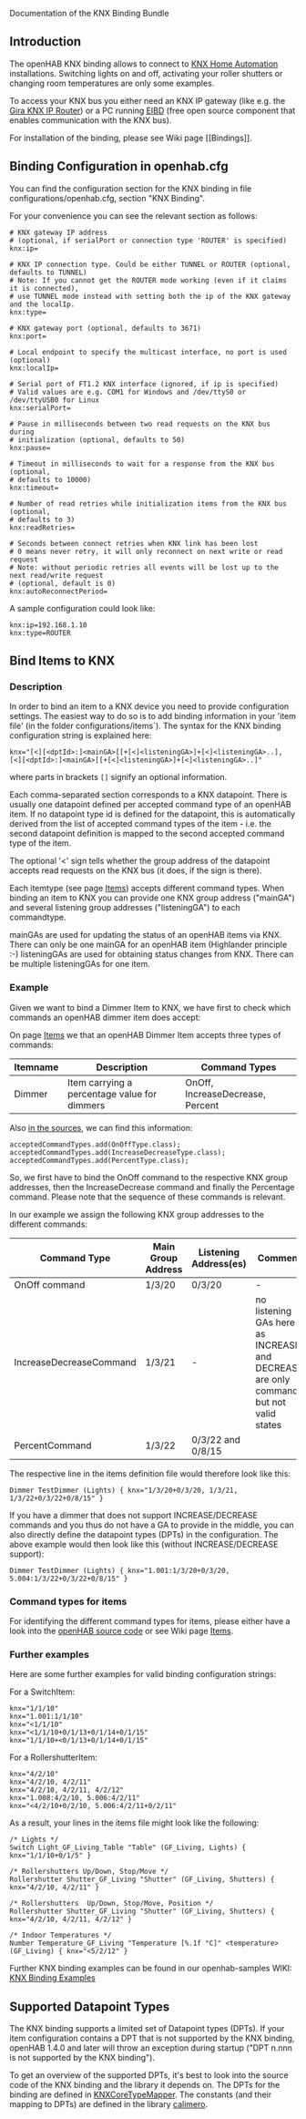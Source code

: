 Documentation of the KNX Binding Bundle

## Introduction

The openHAB KNX binding allows to connect to [KNX Home Automation](http://www.knx.org/) installations. Switching lights on and off, activating your roller shutters or changing room temperatures are only some examples.

To access your KNX bus you either need an KNX IP gateway (like e.g. the [Gira KNX IP Router](http://www.gira.com/en/produkte/knxeib-ip-router.html)) or a PC running [EIBD](http://www.auto.tuwien.ac.at/~mkoegler/index.php/eibd) (free open source component that enables communication with the KNX bus).

For installation of the binding, please see Wiki page [[Bindings]].

## Binding Configuration in openhab.cfg

You can find the configuration section for the KNX binding in file configurations/openhab.cfg, section "KNX Binding". 

For your convenience you can see the relevant section as follows:

    # KNX gateway IP address 
    # (optional, if serialPort or connection type 'ROUTER' is specified)
    knx:ip=

    # KNX IP connection type. Could be either TUNNEL or ROUTER (optional, defaults to TUNNEL)
    # Note: If you cannot get the ROUTER mode working (even if it claims it is connected), 
    # use TUNNEL mode instead with setting both the ip of the KNX gateway and the localIp.
    knx:type=

    # KNX gateway port (optional, defaults to 3671)
    knx:port=

    # Local endpoint to specify the multicast interface, no port is used (optional)
    knx:localIp=

    # Serial port of FT1.2 KNX interface (ignored, if ip is specified)
    # Valid values are e.g. COM1 for Windows and /dev/ttyS0 or /dev/ttyUSB0 for Linux
    knx:serialPort=

    # Pause in milliseconds between two read requests on the KNX bus during
    # initialization (optional, defaults to 50)
    knx:pause=

    # Timeout in milliseconds to wait for a response from the KNX bus (optional, 
    # defaults to 10000)
    knx:timeout=

    # Number of read retries while initialization items from the KNX bus (optional,
    # defaults to 3)
    knx:readRetries=

    # Seconds between connect retries when KNX link has been lost
    # 0 means never retry, it will only reconnect on next write or read request
    # Note: without periodic retries all events will be lost up to the next read/write request
    # (optional, default is 0)
    knx:autoReconnectPeriod=

A sample configuration could look like:

    knx:ip=192.168.1.10
    knx:type=ROUTER

## Bind Items to KNX

### Description

In order to bind an item to a KNX device you need to provide configuration settings. The easiest way to do so is to add  binding information in your 'item file' (in the folder configurations/items`). The syntax for the KNX binding configuration string is explained here:

    knx="[<][<dptId>:]<mainGA>[[+[<]<listeningGA>]+[<]<listeningGA>..], [<][<dptId>:]<mainGA>[[+[<]<listeningGA>]+[<]<listeningGA>..]"
where parts in brackets `[]` signify an optional information.
 
Each comma-separated section corresponds to a KNX datapoint. There is usually one datapoint defined per accepted command type of an openHAB item. If no datapoint type id is defined for the datapoint, this is automatically derived from the list of accepted command types of the item - i.e. the second datapoint definition is mapped to the second accepted command type of the item.

The optional '<' sign tells whether the group address of the datapoint accepts read requests on the KNX bus (it does, if the sign is there).

Each itemtype (see page [Items](Explanation-of-Items#itemtype)) accepts different command types. When binding an item to KNX you can provide one KNX group address ("mainGA") and several listening group addresses ("listeningGA") to each commandtype.

mainGAs are used for updating the status of an openHAB items via KNX. There can only be one mainGA for an openHAB item (Highlander principle :-)
listeningGAs are used for obtaining status changes from KNX. There can be multiple listeningGAs for one item.

### Example

Given we want to bind a Dimmer Item to KNX, we have first to check which commands an openHAB dimmer item does accept:

On page [Items](Explanation-of-Items#itemtype) we that an openHAB Dimmer Item accepts three types of commands:

|Itemname|Description|Command Types|
|--------|-----------|-------------|
|Dimmer|Item carrying a percentage value for dimmers|OnOff, IncreaseDecrease, Percent|

Also [in the sources](https://github.com/openhab/openhab/tree/master/bundles/core/org.openhab.core.library/src/main/java/org/openhab/core/library/items/DimmerItem.java), we can find this information:

    acceptedCommandTypes.add(OnOffType.class);
    acceptedCommandTypes.add(IncreaseDecreaseType.class);
    acceptedCommandTypes.add(PercentType.class);

So, we first have to bind the OnOff command to the respective KNX group addresses, then the IncreaseDecrease command and finally the Percentage command. Please note that the sequence of these commands is relevant.

In our example we assign the following KNX group addresses to the different commands:

|Command Type|Main Group Address|Listening Address(es)|Comment|
|------------|------------------|---------------------|-------|
|OnOff command|1/3/20|0/3/20|-|
|IncreaseDecreaseCommand|1/3/21|-|no listening GAs here as INCREASE and DECREASE are only commands but not valid states|
|PercentCommand|1/3/22|0/3/22 and 0/8/15||||

The respective line in the items definition file would therefore look like this:

    Dimmer TestDimmer (Lights) { knx="1/3/20+0/3/20, 1/3/21, 1/3/22+0/3/22+0/8/15" }

If you have a dimmer that does not support INCREASE/DECREASE commands and you thus do not have a GA to provide in the middle, you can also directly define the datapoint types (DPTs) in the configuration. The above example would then look like this (without INCREASE/DECREASE support):

    Dimmer TestDimmer (Lights) { knx="1.001:1/3/20+0/3/20, 5.004:1/3/22+0/3/22+0/8/15" }

### Command types for items

For identifying the different command types for items, please either have a look into the [openHAB source code](https://github.com/openhab/openhab/tree/master/bundles/core/org.openhab.core.library/src/main/java/org/openhab/core/library/items/) or see Wiki page [Items](Explanation-of-Items#itemtype).

### Further examples

Here are some further examples for valid binding configuration strings:

For a SwitchItem:

    knx="1/1/10"
    knx="1.001:1/1/10"
    knx="<1/1/10"
    knx="<1/1/10+0/1/13+0/1/14+0/1/15"
    knx="1/1/10+<0/1/13+0/1/14+0/1/15"

For a RollershutterItem:

    knx="4/2/10"
    knx="4/2/10, 4/2/11"
    knx="4/2/10, 4/2/11, 4/2/12"
    knx="1.008:4/2/10, 5.006:4/2/11"
    knx="<4/2/10+0/2/10, 5.006:4/2/11+0/2/11"

As a result, your lines in the items file might look like the following:

    /* Lights */
    Switch Light_GF_Living_Table "Table" (GF_Living, Lights) { knx="1/1/10+0/1/5" }
    
    /* Rollershutters Up/Down, Stop/Move */
    Rollershutter Shutter_GF_Living "Shutter" (GF_Living, Shutters) { knx="4/2/10, 4/2/11" }
    
    /* Rollershutters  Up/Down, Stop/Move, Position */
    Rollershutter Shutter_GF_Living "Shutter" (GF_Living, Shutters) { knx="4/2/10, 4/2/11, 4/2/12" }
    
    /* Indoor Temperatures */
    Number Temperature_GF_Living "Temperature [%.1f °C]" <temperature> (GF_Living) { knx="<5/2/12" }

Further KNX binding examples can be found in our openhab-samples WIKI:
[KNX Binding Examples](Samples-Binding-Config)

## Supported Datapoint Types

The KNX binding supports a limited set of Datapoint types (DPTs). If your item configuration contains a DPT that is not supported by the KNX binding, openHAB 1.4.0 and later will throw an exception during startup ("DPT n.nnn is not supported by the KNX binding").

To get an overview of the supported DPTs, it's best to look into the source code of the KNX binding and the library it depends on. The DPTs for the binding are defined in [KNXCoreTypeMapper](https://github.com/openhab/openhab/blob/master/bundles/binding/org.openhab.binding.knx/src/main/java/org/openhab/binding/knx/internal/dpt/KNXCoreTypeMapper.java). The constants (and their mapping to DPTs) are defined in the library [calimero](https://github.com/calimero-project/calimero/tree/master/src/tuwien/auto/calimero/dptxlator).